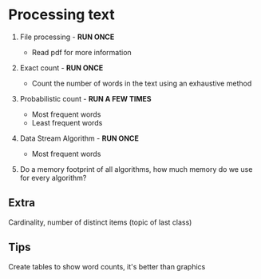 # Processing text

1. File processing - **RUN ONCE**
    - Read pdf for more information

2. Exact count - **RUN ONCE**
    - Count the number of words in the text using an exhaustive method

3. Probabilistic count - **RUN A FEW TIMES**
    - Most frequent words
    - Least frequent words

4. Data Stream Algorithm - **RUN ONCE**
    - Most frequent words

5. Do a memory footprint of all algorithms, how much memory do we use for every algorithm?

## Extra
Cardinality, number of distinct items (topic of last class)

## Tips
Create tables to show word counts, it's better than graphics
